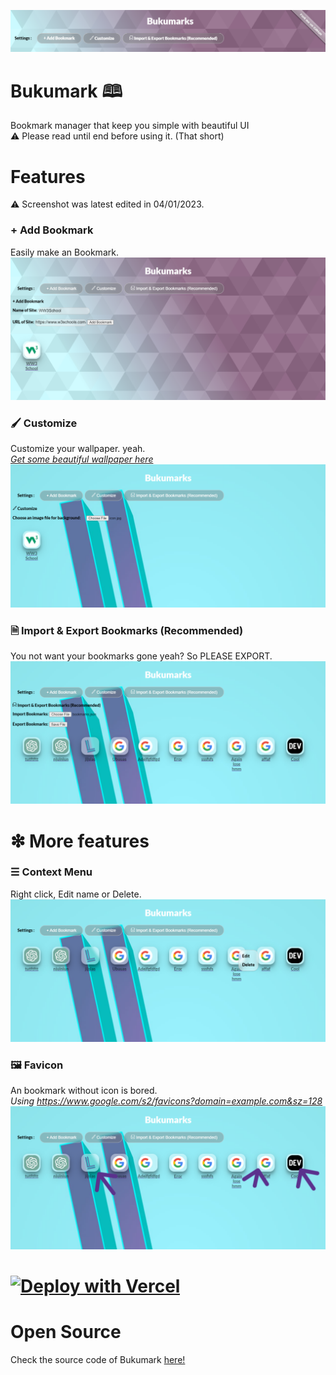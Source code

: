 ![Latest Screenshot](img/pv.png) 
# Bukumark 🕮
Bookmark manager that keep you simple with beautiful UI  
⚠ Please read until end before using it. (That short)  
  

# Features
⚠ Screenshot was latest edited in 04/01/2023.

### + Add Bookmark
Easily make an Bookmark.
![img](img/1_v2.png)

### 🖌 Customize
Customize your wallpaper. yeah.  
*[Get some beautiful wallpaper here](https://minimalistic-wallpaper.demolab.com/)*
![img](img/2_v2.png)

### 🗎 Import & Export Bookmarks (Recommended)
You not want your bookmarks gone yeah? So PLEASE EXPORT.
![img](img/3_v2.png)

# ❇ More features

### ☰ Context Menu
Right click, Edit name or Delete.
![img](img/4_v2.png)

### 🖼 Favicon
An bookmark without icon is bored.  
*Using https://www.google.com/s2/favicons?domain=example.com&sz=128*
![img](img/5_v2.png)

# [![Deploy with Vercel](https://vercel.com/button)](https://vercel.com/new/clone?repository-url=https%3A%2F%2Fgithub.com%2FLIGMATV%2FBukumark)

# Open Source
Check the source code of Bukumark [here!](https://raw.githubusercontent.com/LIGMATV/Bukumark/main/index.html)
